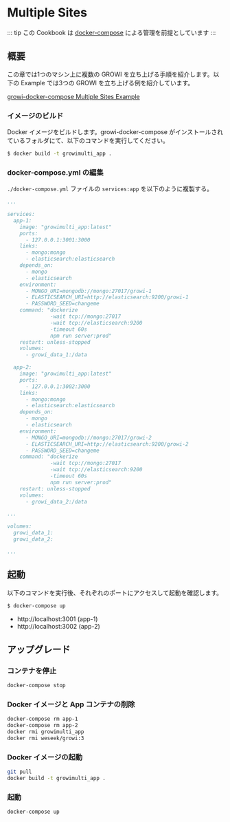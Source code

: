 # Multiple Sites

::: tip
この Cookbook は [docker-compose](../getting-started/docker-compose.md) による管理を前提としています
:::

## 概要

この章では1つのマシン上に複数の GROWI を立ち上げる手順を紹介します。以下の Example では3つの GROWI を立ち上げる例を紹介しています。

[growi-docker-compose Multiple Sites Example](https://github.com/weseek/growi-docker-compose/tree/master/examples/multi-app)

### イメージのビルド

Docker イメージをビルドします。growi-docker-compose がインストールされているフォルダにて、以下のコマンドを実行してください。

```bash
$ docker build -t growimulti_app .
```

### docker-compose.yml の編集

`./docker-compose.yml` ファイルの `services:app` を以下のように複製する。

```text:docker-compose.yml
...

services:
  app-1:
    image: "growimulti_app:latest"
    ports:
      - 127.0.0.1:3001:3000
    links:
      - mongo:mongo
      - elasticsearch:elasticsearch
    depends_on:
      - mongo
      - elasticsearch
    environment:
      - MONGO_URI=mongodb://mongo:27017/growi-1
      - ELASTICSEARCH_URI=http://elasticsearch:9200/growi-1
      - PASSWORD_SEED=changeme
    command: "dockerize
              -wait tcp://mongo:27017
              -wait tcp://elasticsearch:9200
              -timeout 60s
              npm run server:prod"
    restart: unless-stopped
    volumes:
      - growi_data_1:/data

  app-2:
    image: "growimulti_app:latest"
    ports:
      - 127.0.0.1:3002:3000
    links:
      - mongo:mongo
      - elasticsearch:elasticsearch
    depends_on:
      - mongo
      - elasticsearch
    environment:
      - MONGO_URI=mongodb://mongo:27017/growi-2
      - ELASTICSEARCH_URI=http://elasticsearch:9200/growi-2
      - PASSWORD_SEED=changeme
    command: "dockerize
              -wait tcp://mongo:27017
              -wait tcp://elasticsearch:9200
              -timeout 60s
              npm run server:prod"
    restart: unless-stopped
    volumes:
      - growi_data_2:/data

...

volumes:
  growi_data_1:
  growi_data_2:

...
```

## 起動

以下のコマンドを実行後、それぞれのポートにアクセスして起動を確認します。

```bash
$ docker-compose up
```

* http://localhost:3001 (app-1)
* http://localhost:3002 (app-2)


## アップグレード

### コンテナを停止

```bash
docker-compose stop
```

### Docker イメージと App コンテナの削除

```bash
docker-compose rm app-1
docker-compose rm app-2
docker rmi growimulti_app
docker rmi weseek/growi:3
```

### Docker イメージの起動

```bash
git pull
docker build -t growimulti_app .
```

### 起動

```bash
docker-compose up
```